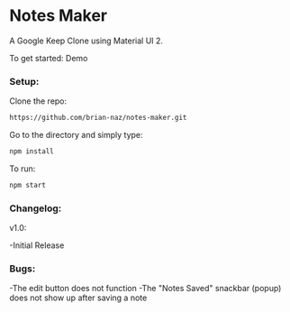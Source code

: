 # Notes Maker

A Google Keep Clone using Material UI 2.

To get started:
Demo

### Setup:

Clone the repo:
```bash
https://github.com/brian-naz/notes-maker.git
```
Go to the directory and simply type:
```bash
npm install
```
To run:
```bash
npm start
```

### Changelog:

v1.0:

-Initial Release

### Bugs:

-The edit button does not function
-The "Notes Saved" snackbar (popup) does not show up after saving a note
